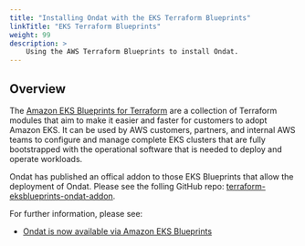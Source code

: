 ```yaml
---
title: "Installing Ondat with the EKS Terraform Blueprints"
linkTitle: "EKS Terraform Blueprints"
weight: 99
description: >
    Using the AWS Terraform Blueprints to install Ondat.
---
```


## Overview

The [Amazon EKS Blueprints for Terraform](https://github.com/aws-ia/terraform-aws-eks-blueprints) are a collection of Terraform modules that aim to make it easier and faster for customers to adopt Amazon EKS. It can be used by AWS customers, partners, and internal AWS teams to configure and manage complete EKS clusters that are fully bootstrapped with the operational software that is needed to deploy and operate workloads.

Ondat has published an offical addon to those EKS Blueprints that allow the deployment of Ondat.  Please see the folling GitHub repo: [terraform-eksblueprints-ondat-addon](https://github.com/ondat/terraform-eksblueprints-ondat-addon/tree/main/blueprints/getting-started).

For further information, please see:

* [Ondat is now available via Amazon EKS Blueprints](https://www.ondat.io/blog/ondat-is-now-available-via-amazon-eks-blueprints)